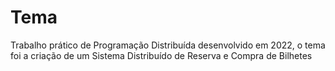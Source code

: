 # Tema
Trabalho prático de Programação Distribuída desenvolvido em 2022, o tema foi a criação de um Sistema Distribuído de Reserva e Compra de Bilhetes
